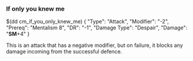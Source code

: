 ### If only you knew me

$(dd cm_if_you_only_knew_me)
{ "Type": "Attack",
	"Modifier": "-2",
	"Prereq": "Mentalism 8",
	"DR": "-1",
	"Damage Type": "Despair",
	"Damage": "__SM__+4"
}

This is an attack that has a negative modifier, but on failure,
it blocks any damage incoming from the successful defence.
